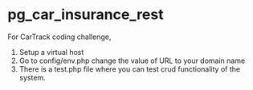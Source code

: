 # pg_car_insurance_rest
For CarTrack coding challenge,

1. Setup a virtual host 
2. Go to config/env.php change the value of URL to your domain name
3. There is a test.php file where you can test crud functionality of the system.
